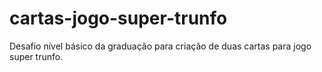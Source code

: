# cartas-jogo-super-trunfo
Desafio nível básico da graduação para criação de duas cartas para jogo super trunfo.
